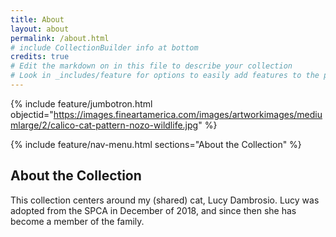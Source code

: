 ```yaml
---
title: About
layout: about
permalink: /about.html
# include CollectionBuilder info at bottom
credits: true
# Edit the markdown on in this file to describe your collection
# Look in _includes/feature for options to easily add features to the page
---
```


{% include feature/jumbotron.html objectid="https://images.fineartamerica.com/images/artworkimages/mediumlarge/2/calico-cat-pattern-nozo-wildlife.jpg" %}

{% include feature/nav-menu.html sections="About the Collection" %}

## About the Collection

This collection centers around my (shared) cat, Lucy Dambrosio. Lucy was adopted from the SPCA in December of 2018, and since then she has become a member of the family. 
